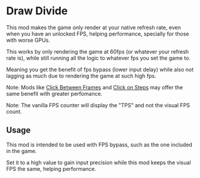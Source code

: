 # Draw Divide

This mod makes the game only render at your native refresh rate, even when you have an unlocked FPS, helping performance, specially for those with worse GPUs.

This works by only rendering the game at 60fps (or whatever your refresh rate is), while still running all the logic to whatever fps you set the game to.

Meaning you get the benefit of fps bypass (lower input delay) while also not lagging as much due to rendering the game at such high fps.

Note: Mods like [Click Between Frames](mod:syzzi.click_between_frames) and [Click on Steps](mod:zmx.cbf-lite) may offer the same benefit with greater perfomance.

Note: The vanilla FPS counter will display the "TPS" and not the visual FPS count.

## Usage

This mod is intended to be used with FPS bypass, such as the one included in the game.

Set it to a high value to gain input precision while this mod keeps the visual FPS the same, helping performance.
